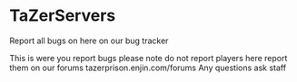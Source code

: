 # TaZerServers
Report all bugs on here on our bug tracker

This is were you report  bugs please note do not report players here report them on our forums tazerprison.enjin.com/forums
Any questions ask staff
